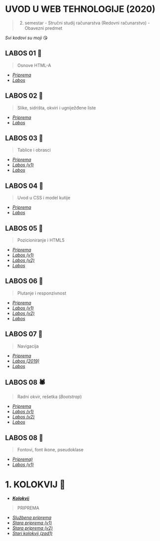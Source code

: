 # UVOD U WEB TEHNOLOGIJE (2020)

>  2. semestar - Stručni studij računarstva (Redovni računarstvo) - Obavezni predmet

*Svi kodovi su moji* 😘


## LABOS 01 🐬
> Osnove HTML-A

 - [*Priprema*](https://lab-01-priprema.now.sh)
 - [*Labos*](https://lab-01.now.sh)
 
## LABOS 02 🦌
> Slike, sidrišta, okviri i ugniježđene liste

 - [*Priprema*](https://lab-02-priprema.now.sh)
 - [*Labos*](https://lab02.now.sh)

## LABOS 03 🐂
> Tablice i obrasci

 - [*Priprema*](https://lab-03-priprema.now.sh)
 - [*Labos (v1)*](https://lab-03-leaked.now.sh)
 - [*Labos*](https://lab-03.now.sh)

 
## LABOS 04 🐪
> Uvod u CSS i model kutije

 - [*Priprema*](https://lab-04-priprema.now.sh)
 - [*Labos*](https://lab-04.now.sh)


## LABOS 05 🐒
> Pozicioniranje i HTML5

 - [*Priprema*](https://lab-05-priprema.now.sh)
 - [*Labos (v1)*](https://vjezba5-1.now.sh)
 - [*Labos (v2)*]( https://vjezba5-2.now.sh)
 - [*Labos*](https://lab-05.now.sh)
 
## LABOS 06 🦕
> Plutanje i responzivnost

 - [*Priprema*](https://lab-06-priprema.now.sh)
 - [*Labos (v1)*](marvelous-middle.surge.sh)
 - [*Labos (v2)*](lab6-2.surge.sh)
 - [*Labos*](https://lab-06.now.sh)


## LABOS 07 🐌
> Navigacija

 - [*Priprema*](https://lab-07-priprema.now.sh)
 - [*Labos (2019)*](https://lab-07-2019ed.now.sh)
 - [*Labos*](https://lab-07.now.sh)
 
## LABOS 08 🕷
> Radni okvir, rešetka (*Bootstrap*)

 - [*Priprema*](https://lab-08-priprema.now.sh)
 - [*Labos (v1)*](https://lab-08-leaked.mat2ja.now.sh)
 - [*Labos (v2)*](https://lab-08-leaked-v2.mat2ja.now.sh)
 - [*Labos*](https://lab-08.now.sh)

## LABOS 08 🦛
> Fontovi, font ikone, pseudoklase

 - [*Priprema)*](https://lab-08-priprema-ponistena.now.sh)
 - [*Labos (v1)*](https://fumbling-friend.surge.sh)


# 1. KOLOKVIJ 🐸

 - [***Kolokvi**j*](https://silky-cook.surge.sh)

> PRIPREMA
 - [*Službena priprema*](https://eminent-afternoon.surge.sh)
 - [*Stara priprema (v1)*](https://knotty-vessel.surge.sh)
 - [*Stara priprema (v2)*](https://economic-color.surge.sh)
 - [*Stari kolokvij (zad1)*](https://faulty-air.surge.sh)





